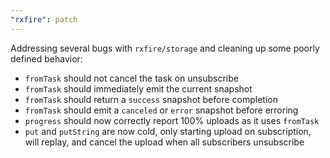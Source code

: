 ```yaml
---
"rxfire": patch
---
```


Addressing several bugs with `rxfire/storage` and cleaning up some poorly defined behavior:

* `fromTask` should not cancel the task on unsubscribe
* `fromTask` should immediately emit the current snapshot
* `fromTask` should return a `success` snapshot before completion
* `fromTask` should emit a `canceled` or `error` snapshot before erroring
* `progress` should now correctly report 100% uploads as it uses `fromTask`
* `put` and `putString` are now cold, only starting upload on subscription, will replay, and cancel the upload when all subscribers unsubscribe
